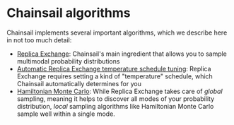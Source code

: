 # Chainsail algorithms

Chainsail implements several important algorithms, which we describe here in not too much detail:
- [Replica Exchange](./replica_exchange.md): Chainsail's main ingredient that allows you to sample multimodal probability distributions
- [Automatic Replica Exchange temperature schedule tuning](./schedule_tuning): Replica Exchange requires setting a kind of "temperature" schedule, which Chainsail automatically determines for you
- [Hamiltonian Monte Carlo](./hmc.md): While Replica Exchange takes care of _global_ sampling, meaning it helps to discover all modes of your probability distribution, _local_ sampling algorithms like Hamiltonian Monte Carlo sample well within a single mode.
